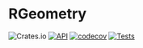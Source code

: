 # RGeometry

![Crates.io](https://img.shields.io/crates/v/rgeometry)
[![API](https://docs.rs/rgeometry/badge.svg)](https://docs.rs/rgeometry)
[![codecov](https://codecov.io/gh/rgeometry/rgeometry/branch/main/graph/badge.svg?token=A0EFH689BR)](https://codecov.io/gh/rgeometry/rgeometry)
[![Tests](https://github.com/rgeometry/rgeometry/actions/workflows/ci.yml/badge.svg)](https://github.com/rgeometry/rgeometry/actions/workflows/ci.yml)
